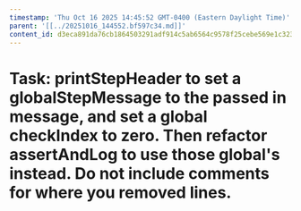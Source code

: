 ```yaml
---
timestamp: 'Thu Oct 16 2025 14:45:52 GMT-0400 (Eastern Daylight Time)'
parent: '[[../20251016_144552.bf597c34.md]]'
content_id: d3eca891da76cb1864503291adf914c5ab6564c9578f25cebe569e1c323dc24a
---
```


# Task: printStepHeader to set a globalStepMessage to the passed in message, and set a global checkIndex to zero. Then refactor assertAndLog to use those global's instead. Do not include comments for where you removed lines.

